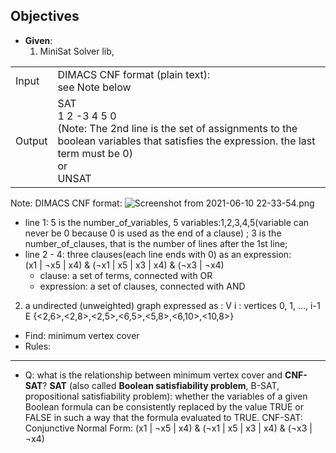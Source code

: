 ## Objectives

- **Given**:
    1.  MiniSat Solver lib,

|     |     |
| --- | --- |
| Input | DIMACS CNF format (plain text):<br>  see Note below |
| Output |  SAT<br> 1 2 -3 4 5 0 <br>(Note: The 2nd line is the set of assignments to the boolean variables that satisfies the expression. the last term must be 0)<br> or<br> UNSAT<br>  |


Note:
DIMACS CNF format:
![Screenshot from 2021-06-10 22-33-54.png](:/1f522fa0ecdc45afa66d53c8df46d9a3)
- line 1: 5 is the number_of_variables, 5 variables:1,2,3,4,5(variable can never be 0 because 0 is used as the end of a clause) ; 3 is the number_of_clauses, that is the number of lines after the 1st line;
- line 2 - 4: three clauses(each line ends with 0) as an expression:  
  (x1 | $\neg$x5 | x4) &
  ($\neg$x1 | x5 | x3 | x4) &
  ($\neg$x3 | $\neg$x4)
	- clause: a set of terms, connected with OR
	-  expression: a set of clauses, connected with AND 
 



2.  a undirected (unweighted) graph expressed as :
    V i : vertices 0, 1, ..., i-1
    E {&lt;2,6&gt;,&lt;2,8&gt;,&lt;2,5&gt;,&lt;6,5&gt;,&lt;5,8&gt;,&lt;6,10&gt;,&lt;10,8&gt;}

- Find: minimum vertex cover
- Rules:
***
- Q: what is the relationship between minimum vertex cover and **CNF-SAT**?
**SAT** (also called **Boolean satisfiability problem**, B-SAT, propositional satisfiability problem): whether the variables of a given Boolean formula can be consistently replaced by the value TRUE or FALSE in such a way that the formula evaluated to TRUE.
CNF-SAT: Conjunctive Normal Form:   (x1 | $\neg$x5 | x4) &  ($\neg$x1 | x5 | x3 | x4) & ($\neg$x3 | $\neg$x4)
